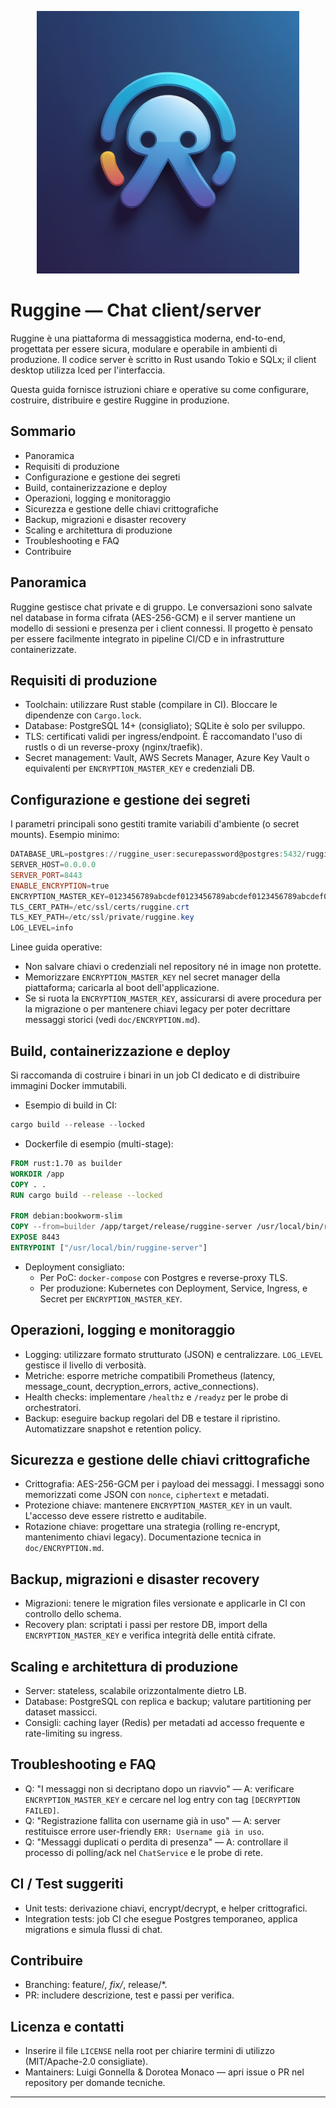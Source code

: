 <p align="center">
	<img src="./img/ruggineImage.png" alt="Ruggine logo" width="420" />
</p>

# Ruggine — Chat client/server

Ruggine è una piattaforma di messaggistica moderna, end-to-end, progettata per essere sicura, modulare e operabile in ambienti di produzione. Il codice server è scritto in Rust usando Tokio e SQLx; il client desktop utilizza Iced per l'interfaccia.

Questa guida fornisce istruzioni chiare e operative su come configurare, costruire, distribuire e gestire Ruggine in produzione.

## Sommario
- Panoramica
- Requisiti di produzione
- Configurazione e gestione dei segreti
- Build, containerizzazione e deploy
- Operazioni, logging e monitoraggio
- Sicurezza e gestione delle chiavi crittografiche
- Backup, migrazioni e disaster recovery
- Scaling e architettura di produzione
- Troubleshooting e FAQ
- Contribuire

## Panoramica
Ruggine gestisce chat private e di gruppo. Le conversazioni sono salvate nel database in forma cifrata (AES-256-GCM) e il server mantiene un modello di sessioni e presenza per i client connessi. Il progetto è pensato per essere facilmente integrato in pipeline CI/CD e in infrastrutture containerizzate.

## Requisiti di produzione
- Toolchain: utilizzare Rust stable (compilare in CI). Bloccare le dipendenze con `Cargo.lock`.
- Database: PostgreSQL 14+ (consigliato); SQLite è solo per sviluppo.
- TLS: certificati validi per ingress/endpoint. È raccomandato l'uso di rustls o di un reverse-proxy (nginx/traefik).
- Secret management: Vault, AWS Secrets Manager, Azure Key Vault o equivalenti per `ENCRYPTION_MASTER_KEY` e credenziali DB.

## Configurazione e gestione dei segreti
I parametri principali sono gestiti tramite variabili d'ambiente (o secret mounts). Esempio minimo:

```powershell
DATABASE_URL=postgres://ruggine_user:securepassword@postgres:5432/ruggine
SERVER_HOST=0.0.0.0
SERVER_PORT=8443
ENABLE_ENCRYPTION=true
ENCRYPTION_MASTER_KEY=0123456789abcdef0123456789abcdef0123456789abcdef0123456789abcdef
TLS_CERT_PATH=/etc/ssl/certs/ruggine.crt
TLS_KEY_PATH=/etc/ssl/private/ruggine.key
LOG_LEVEL=info
```

Linee guida operative:
- Non salvare chiavi o credenziali nel repository né in image non protette.
- Memorizzare `ENCRYPTION_MASTER_KEY` nel secret manager della piattaforma; caricarla al boot dell'applicazione.
- Se si ruota la `ENCRYPTION_MASTER_KEY`, assicurarsi di avere procedura per la migrazione o per mantenere chiavi legacy per poter decrittare messaggi storici (vedi `doc/ENCRYPTION.md`).

## Build, containerizzazione e deploy
Si raccomanda di costruire i binari in un job CI dedicato e di distribuire immagini Docker immutabili.

- Esempio di build in CI:

```powershell
cargo build --release --locked
```

- Dockerfile di esempio (multi-stage):

```dockerfile
FROM rust:1.70 as builder
WORKDIR /app
COPY . .
RUN cargo build --release --locked

FROM debian:bookworm-slim
COPY --from=builder /app/target/release/ruggine-server /usr/local/bin/ruggine-server
EXPOSE 8443
ENTRYPOINT ["/usr/local/bin/ruggine-server"]
```

- Deployment consigliato:
	- Per PoC: `docker-compose` con Postgres e reverse-proxy TLS.
	- Per produzione: Kubernetes con Deployment, Service, Ingress, e Secret per `ENCRYPTION_MASTER_KEY`.

## Operazioni, logging e monitoraggio
- Logging: utilizzare formato strutturato (JSON) e centralizzare. `LOG_LEVEL` gestisce il livello di verbosità.
- Metriche: esporre metriche compatibili Prometheus (latency, message_count, decryption_errors, active_connections).
- Health checks: implementare `/healthz` e `/readyz` per le probe di orchestratori.
- Backup: eseguire backup regolari del DB e testare il ripristino. Automatizzare snapshot e retention policy.

## Sicurezza e gestione delle chiavi crittografiche
- Crittografia: AES-256-GCM per i payload dei messaggi. I messaggi sono memorizzati come JSON con `nonce`, `ciphertext` e metadati.
- Protezione chiave: mantenere `ENCRYPTION_MASTER_KEY` in un vault. L'accesso deve essere ristretto e auditabile.
- Rotazione chiave: progettare una strategia (rolling re-encrypt, mantenimento chiavi legacy). Documentazione tecnica in `doc/ENCRYPTION.md`.

## Backup, migrazioni e disaster recovery
- Migrazioni: tenere le migration files versionate e applicarle in CI con controllo dello schema.
- Recovery plan: scriptati i passi per restore DB, import della `ENCRYPTION_MASTER_KEY` e verifica integrità delle entità cifrate.

## Scaling e architettura di produzione
- Server: stateless, scalabile orizzontalmente dietro LB.
- Database: PostgreSQL con replica e backup; valutare partitioning per dataset massicci.
- Consigli: caching layer (Redis) per metadati ad accesso frequente e rate-limiting su ingress.

## Troubleshooting e FAQ
- Q: "I messaggi non si decriptano dopo un riavvio" — A: verificare `ENCRYPTION_MASTER_KEY` e cercare nel log entry con tag `[DECRYPTION FAILED]`.
- Q: "Registrazione fallita con username già in uso" — A: server restituisce errore user-friendly `ERR: Username già in uso`.
- Q: "Messaggi duplicati o perdita di presenza" — A: controllare il processo di polling/ack nel `ChatService` e le probe di rete.

## CI / Test suggeriti
- Unit tests: derivazione chiavi, encrypt/decrypt, e helper crittografici.
- Integration tests: job CI che esegue Postgres temporaneo, applica migrations e simula flussi di chat.

## Contribuire
- Branching: feature/*, fix/*, release/*.
- PR: includere descrizione, test e passi per verifica.

## Licenza e contatti
- Inserire il file `LICENSE` nella root per chiarire termini di utilizzo (MIT/Apache-2.0 consigliate).
- Mantainers: Luigi Gonnella & Dorotea Monaco — apri issue o PR nel repository per domande tecniche.

---